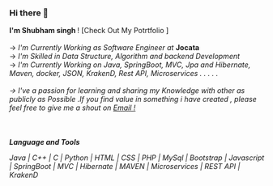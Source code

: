 
### Hi there 👋
 <b>I'm Shubham singh </b>! [Check Out My Potrtfolio ]<!--(https://shubmsingh.github.io/Shubhamsingh.github.io/)
 -->
 <br>
 <br>
 -> <i>I'm Currently Working as Software Engineer at </i><b>Jocata</b>
 <br>
 -> <i>I'm Skilled in Data Structure, Algorithm and backend Development</i>
 <br>
 -> <i>I'm Currently Working on Java, SpringBoot, MVC, Jpa and Hibernate, Maven, docker, JSON, KrakenD, Rest API, Microservices . . . . .
 <br>
 <br>
 -> I've a passion for learning and sharing my Knowledge with other as publicly as Possible .If you find value in something i have created , 
     please feel free to give me a shout on [Email !](Shubhammcmt@gmail.com)  
 <br>
 <br>
 <br>
 <strong>Language and Tools</strong>
 <p>Java | C++  | C | Python | HTML | CSS | PHP | MySql | Bootstrap | Javascript | SpringBoot | MVC | Hibernate | MAVEN | Microservices | REST API | KrakenD </p>
<!--
**shubmSingh/shubmSingh** is a ✨ _special_ ✨ repository because its `README.md` (this file) appears on your GitHub profile.
 |||
Here are some ideas to get you started:

- 🔭 I’m currently working on ...
- 🌱 I’m currently learning ...
- 👯 I’m looking to collaborate on ...
- 🤔 I’m looking for help with ...
- 💬 Ask me about ...
- 📫 How to reach me: ...
- 😄 Pronouns: ...
- ⚡ Fun fact: ...
-->
